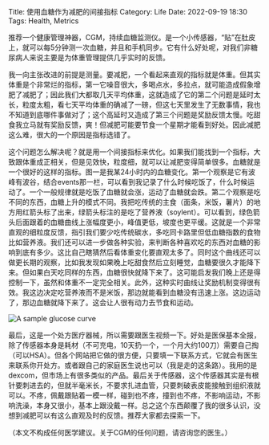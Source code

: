 Title: 使用血糖作为减肥的间接指标
Category: Life
Date: 2022-09-19 18:30
Tags: Health, Metrics

推荐一个健康管理神器，CGM，持续血糖监测仪。是一个小传感器，“贴”在肚皮上，就可以每5分钟测一次血糖，并且和手机同步。它有什么好处呢，对我们非糖尿病人来说主要是为体重管理提供几乎实时的反馈。

我一向主张改进的前提是测量。要减肥，一个看起来直观的指标就是体重。但其实体重是个非常烂的指标，第一它噪音很大，多喝点水，多拉点，就可能造成假象增肥了减肥了；因此我们大都取几天平均体重，这就造成了它的第二个问题是延时太长，粒度太粗，看七天平均体重的确减了一磅，但这七天里发生了无数事情，我也不知道到底哪件事做对了；这个高延时又造成了第三个问题是奖励反馈太慢。吃甜食我立马就有奖励反馈，爽！但减肥可能要节食一个星期才能看到好处。因此减肥这么难，很大的一个原因是指标选错了。

这个问题怎么解决呢？就是用一个间接指标来优化。如果我们能找到一个指标，大致跟体重成正相关，但是见效快，粒度细，就可以让减肥变得简单很多。血糖就是一个很好的这样的指标。图一是我某24小时内的血糖变化。第一个观察是它有波峰有波谷，结合events那一栏，可以看到我记录了什么时候吃饭了，什么时候运动了。一个一般规律就是吃饭了血糖就会涨，运动了血糖就会跌。第二个观察是吃不同的东西，血糖上升的模式不同。我把吃传统的主食（面条，米饭，薯片）的地方用红箭头标了出来，绿箭头标注的是吃了营养液（soylent）。可以看到，绿色箭头后面跟着的血糖曲线上涨幅度更小，峰值更低，坡度也更平缓。这就是一个非常直观的细粒度反馈，指引我们要少吃传统碳水，多吃同卡路里但低血糖指数的食物比如营养液。我们还可以进一步做各种实验，来判断各种喜欢吃的东西对血糖的影响到底有多少。这比自己瞎猜然后看体重变化要直观太多了。同时这个曲线还可以做更长期的观察，比如我发现如果晚上吃甜食然后立刻睡觉，血糖要很久才能降下来。但如果白天吃同样的东西，血糖很快就降下来了。这可能启发我们晚上还是得控制一下，虽然和体重不一定完全相关。此外，这种实时曲线让奖励机制变得很有效。我这边决定吃营养液而不是米饭，那边就能看到血糖没有迅速上涨。这边运动了，那边血糖就降下来了。这会让人很有动力去节食和运动。

![A sample glucose curve](/images/glucose-curve.jpg)

最后，这是一个处方医疗器械，所以需要跟医生视频一下。好处是医保基本全报，除了传感器本身是耗材（不可充电，10天扔一个，一个月大约100刀）需要自己掏（可以HSA）。但各个网站把它做的很方便，只要填一下联系方式，它就会有医生来联系你开处方。或者跟自己的家庭医生说也可以（我是走的这条路）。我用的是dexcom，但市场上有很多类似的产品。最后关于传感器，这个传感器其实是有根针要刺进去的，但就半毫米长，不要求扎进血管，只要刺破表皮能接触到组织液就可以。不疼，佩戴跟贴着一模一样，碰到也不疼，撞到也不疼，不影响运动，不影响洗澡，本身又很小，基本上跟没戴一样。总之这个东西颠覆了我的很多认识，没想到减肥可以有这么直观及时的反馈。推荐大家都去探索一下。

（本文不构成任何医学建议。关于CGM的任何问题，请咨询您的医生。）